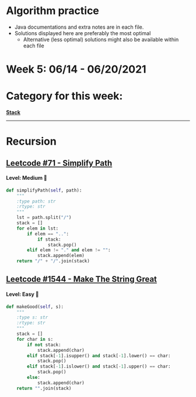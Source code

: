 # Algorithm practice

* Java documentations and extra notes are in each file.
* Solutions displayed here are preferably the most optimal
    * Alternative (less optimal) solutions might also be available within each 
    file

# Week 5: 06/14 - 06/20/2021

# Category for this week:
**[Stack](#stack)**<br>

---

# Recursion

## [Leetcode #71 - Simplify Path](https://leetcode.com/problems/simplify-path/)

#### Level: Medium 📘

```python
def simplifyPath(self, path):
    """
    :type path: str
    :rtype: str
    """
    lst = path.split("/")
    stack = []
    for elem in lst:
        if elem == "..":
            if stack:
                stack.pop()
        elif elem != "." and elem != "":
            stack.append(elem)
    return "/" + "/".join(stack)
```

## [Leetcode #1544 - Make The String Great](https://leetcode.com/problems/make-the-string-great/)

#### Level: Easy 📗

```python
def makeGood(self, s):
    """
    :type s: str
    :rtype: str
    """
    stack = []
    for char in s:
        if not stack:
            stack.append(char)
        elif stack[-1].isupper() and stack[-1].lower() == char:
            stack.pop()
        elif stack[-1].islower() and stack[-1].upper() == char:
            stack.pop()
        else:
            stack.append(char)
    return "".join(stack)
```